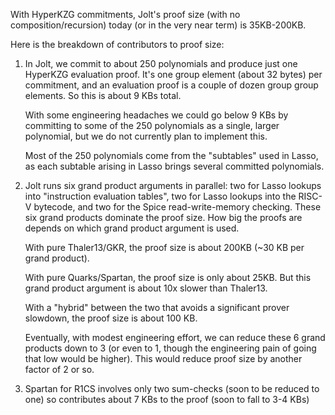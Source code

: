 With HyperKZG commitments, Jolt's proof size (with no composition/recursion) today (or in the very near term) is 35KB-200KB.

Here is the breakdown of contributors to proof size:

<OL>
<LI> In Jolt, we commit to about 250 polynomials and produce just one HyperKZG evaluation proof. 
  It's one group element (about 32 bytes) per commitment, and an evaluation proof is a couple of dozen group group elements.
  So this is about 9 KBs total. 

  With some engineering headaches we could go below 9 KBs by committing to some of the 250 polynomials as a single, larger
  polynomial, but we do not currently plan to implement this.

  Most of the 250 polynomials come from the "subtables" used in Lasso, as each subtable arising in Lasso brings several
  committed polynomials. 

<LI> Jolt runs six grand product arguments in parallel: two for Lasso lookups into "instruction evaluation tables",
two for Lasso lookups into the RISC-V bytecode, and two for the Spice read-write-memory checking. 
  These six grand products dominate the proof size. How big the proofs are depends on which grand product argument is used.

  With pure Thaler13/GKR, the proof size is about 200KB (~30 KB per grand product). 

  With pure Quarks/Spartan, the proof size is only about 25KB. But this grand product argument is about 10x slower than 
  Thaler13.

  With a "hybrid" between the two that avoids a significant prover slowdown, the proof size is about 100 KB. 

  Eventually, with modest engineering effort, we can reduce these 6 grand products down to 3 (or even to 1, though the
  engineering pain of going that low would be higher). This would reduce proof size by another factor of 2 or so.

<LI> Spartan for R1CS involves only two sum-checks (soon to be reduced to one) so contributes about 
  7 KBs to the proof (soon to fall to 3-4 KBs) </LI>

</LI>
</LI>
  
</OL>
